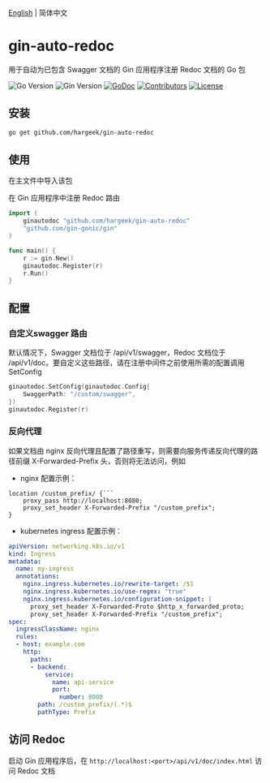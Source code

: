 [English](./README.md) | 简体中文

# gin-auto-redoc

用于自动为已包含 Swagger 文档的 Gin 应用程序注册 Redoc 文档的 Go 包

![Go Version](https://img.shields.io/badge/Go-%3E%3D%201.22-%23007d9c)
![Gin Version](https://img.shields.io/badge/Gin-%3E%3D1.10-green)
[![GoDoc](https://godoc.org/github.com/hargeek/gin-auto-redoc?status.svg)](https://pkg.go.dev/github.com/hargeek/gin-auto-redoc)
[![Contributors](https://img.shields.io/github/contributors/hargeek/gin-auto-redoc)](https://github.com/hargeek/gin-auto-redoc/graphs/contributors)
[![License](https://img.shields.io/github/license/hargeek/gin-auto-redoc)](./LICENSE)

## 安装

```bash
go get github.com/hargeek/gin-auto-redoc
```

## 使用

在主文件中导入该包

在 Gin 应用程序中注册 Redoc 路由

```go
import (
    ginautodoc "github.com/hargeek/gin-auto-redoc"
    "github.com/gin-gonic/gin"
)

func main() {
    r := gin.New()
    ginautodoc.Register(r)
    r.Run()
}
```

## 配置

### 自定义swagger 路由

默认情况下，Swagger 文档位于 /api/v1/swagger，Redoc 文档位于 /api/v1/doc。要自定义这些路径，请在注册中间件之前使用所需的配置调用 SetConfig

```go
ginautodoc.SetConfig(ginautodoc.Config{
    SwaggerPath: "/custom/swagger",
})
ginautodoc.Register(r)
```

### 反向代理

如果文档由 nginx 反向代理且配置了路径重写，则需要向服务传递反向代理的路径前缀 X-Forwarded-Prefix 头，否则将无法访问，例如

- nginx 配置示例：

```nginx
location /custom_prefix/ {```
    proxy_pass http://localhost:8080;
    proxy_set_header X-Forwarded-Prefix "/custom_prefix";
}
```

- kubernetes ingress 配置示例：

```yaml
apiVersion: networking.k8s.io/v1
kind: Ingress
metadata:
  name: my-ingress
  annotations:
    nginx.ingress.kubernetes.io/rewrite-target: /$1
    nginx.ingress.kubernetes.io/use-regex: "true"
    nginx.ingress.kubernetes.io/configuration-snippet: |
      proxy_set_header X-Forwarded-Proto $http_x_forwarded_proto;
      proxy_set_header X-Forwarded-Prefix "/custom_prefix";
spec:
  ingressClassName: nginx
  rules:
  - host: example.com
    http:
      paths:
      - backend:
          service:
            name: api-service
            port:
              number: 8080
        path: /custom_prefix/(.*)$
        pathType: Prefix
```

## 访问 Redoc

启动 Gin 应用程序后，在 `http://localhost:<port>/api/v1/doc/index.html` 访问 Redoc 文档